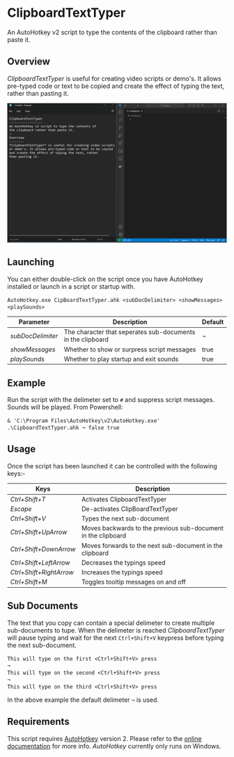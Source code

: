 # ClipboardTextTyper
An AutoHotkey v2 script to type the contents of the clipboard rather than paste it.

## Overview

*ClipboardTextTyper* is useful for creating video scripts or demo's. It allows pre-typed code or text to be copied and create the effect of typing the text, rather than pasting it.

![Demo](./docs/Demo.gif)

## Launching 

You can either double-click on the script once you have AutoHotkey installed or launch in a script or startup with.

```
AutoHotkey.exe CipBoardTextTyper.ahk <subDocDelimiter> <showMessages> <playSounds>
```
|Parameter|Description|Default|
|---------|-----------|-------|
|*subDocDelimiter*|The character that seperates sub-documents in the clipboard|¬|
|*showMessages*|Whether to show or surpress script messages|true| 
|*playSounds*|Whether to play startup and exit sounds|true|

## Example

Run the script with the delimeter set to `#` and suppress script messages. Sounds will be played. From Powershell:

``` pwsh
& 'C:\Program Files\AutoHotkey\v2\AutoHotkey.exe' .\CipboardTextTyper.ahk ¬ false true
``` 
## Usage

Once the script has been launched it can be controlled with the following keys:-

|Keys|Description|
|----|-----------|
|*Ctrl+Shift+T*|Activates ClipboardTextTyper|
|*Escape*|De-activates ClipBoardTextTyper|
|*Ctrl+Shift+V*|Types the next sub-document|
|*Ctrl+Shift+UpArrow*|Moves backwards to the previous sub-document in the clipboard|
|*Ctrl+Shift+DownArrow*|Moves forwards to the next sub-document in the clipboard|
|*Ctrl+Shift+LeftArrow*|Decreases the typings speed|
|*Ctrl+Shift+RightArrow*|Increases the typings speed|
|*Ctrl+Shift+M*|Toggles tooltip messages on and off|

## Sub Documents

The text that you copy can contain a special delimeter to create multiple sub-documents to tupe. When the delimeter is reached *ClipboardTextTyper* will pause typing and wait for the next `Ctrl+Shift+V` keypress before typing the next sub-document.

```
This will type on the first <Ctrl+Shift+V> press
¬
This will type on the second <Ctrl+Shift+V> press
¬
This will type on the third <Ctrl+Shift+V> press
```

In the above example the default delimeter `¬` is used.

## Requirements

This script requires [AutoHotkey](https://www.autohotkey.com/) version 2. Please refer to the [online documentation](https://www.autohotkey.com/docs/) for more info. *AutoHotkey* currently only runs on Windows.
